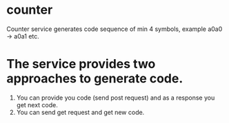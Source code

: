 # counter
Counter service generates code sequence of min 4 symbols, example a0a0 -> a0a1 etc.

# The service provides two approaches to generate code.
 1. You can provide you code (send post request) and as a response you get next code.
 2. You can send get request and get new code. 
